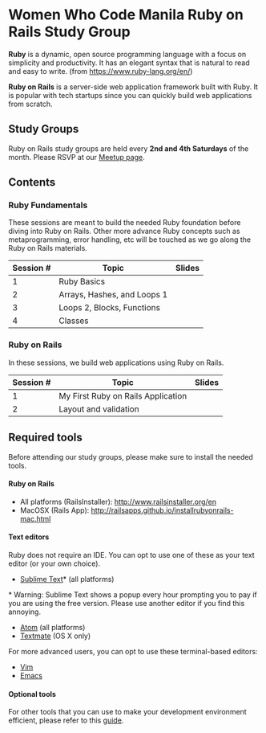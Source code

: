 # Women Who Code Manila Ruby on Rails Study Group

**Ruby** is a dynamic, open source programming language with a focus on simplicity and productivity. It has an elegant syntax that is natural to read and easy to write. (from https://www.ruby-lang.org/en/)

**Ruby on Rails** is a server-side web application framework built with Ruby. It is popular with tech startups since you can quickly build web applications from scratch.

## Study Groups

Ruby on Rails study groups are held every **2nd and 4th Saturdays** of the month. Please RSVP at our [Meetup page](https://www.meetup.com/Women-Who-Code-Manila).

## Contents

### Ruby Fundamentals

These sessions are meant to build the needed Ruby foundation before diving into Ruby on Rails. Other more advance Ruby concepts such as metaprogramming, error handling, etc will be touched as we go along the Ruby on Rails materials.

| Session # | Topic                       | Slides |
|-----------|-----------------------------|--------|
| 1         | Ruby Basics                 |        |
| 2         | Arrays, Hashes, and Loops 1 |        |
| 3         | Loops 2, Blocks, Functions  |        |
| 4         | Classes                     |        |

### Ruby on Rails

In these sessions, we build web applications using Ruby on Rails.

| Session # | Topic                              | Slides |
|-----------|------------------------------------|--------|
| 1         | My First Ruby on Rails Application |        |
| 2         | Layout and validation              |        |

## Required tools

Before attending our study groups, please make sure to install the needed tools.

#### Ruby on Rails

- All platforms (RailsInstaller): http://www.railsinstaller.org/en
- MacOSX (Rails App): http://railsapps.github.io/installrubyonrails-mac.html

#### Text editors

Ruby does not require an IDE. You can opt to use one of these as your text editor (or your own choice).

- [Sublime Text](https://www.sublimetext.com/)\* (all platforms)

\* Warning: Sublime Text shows a popup every hour prompting you to pay if you are using the free version. Please use another editor if you find this annoying.

- [Atom](https://atom.io/) (all platforms)
- [Textmate](https://macromates.com/) (OS X only)

For more advanced users, you can opt to use these terminal-based editors:

- [Vim](http://www.vim.org/)
- [Emacs](https://www.gnu.org/software/emacs/)

#### Optional tools

For other tools that you can use to make your development environment efficient, please refer to this [guide](docs/tools.md).
